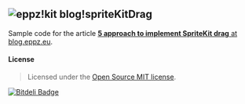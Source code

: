 ## ![eppz!kit](http://eppz.eu/beacons/eppz!.png) blog!spriteKitDrag

Sample code for the article [**5 approach to implement SpriteKit drag** at blog.eppz.eu](http://eppz.eu/blog/spritekit-drag/).

#### License
> Licensed under the [Open Source MIT license](http://en.wikipedia.org/wiki/MIT_License).


[![Bitdeli Badge](https://d2weczhvl823v0.cloudfront.net/eppz/blog-spritekitdrag/trend.png)](https://bitdeli.com/free "Bitdeli Badge")


